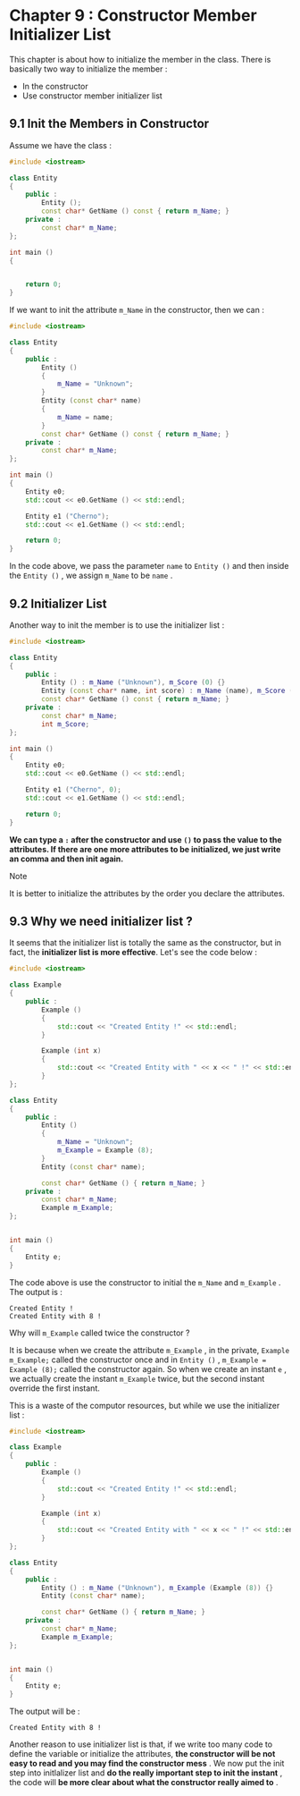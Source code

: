 # Chapter 9 : Constructor Member Initializer List

This chapter is about how to initialize the member in the class. There is basically two way to initialize the member : 

- In the constructor
- Use constructor member initializer list

## 9.1 Init the Members in Constructor

Assume we have the class : 

```C++
#include <iostream>

class Entity
{
	public :
		Entity ();
		const char* GetName () const { return m_Name; }
	private :
		const char* m_Name;
};

int main ()
{


	return 0;
}
```

If we want to init the attribute `m_Name` in the constructor, then we can : 

```C++
#include <iostream>

class Entity
{
	public :
		Entity () 
		{
			m_Name = "Unknown";
		}
		Entity (const char* name)
		{
			m_Name = name;
		}
		const char* GetName () const { return m_Name; }
	private :
		const char* m_Name;
};

int main ()
{
	Entity e0;
	std::cout << e0.GetName () << std::endl;

	Entity e1 ("Cherno");
	std::cout << e1.GetName () << std::endl;

	return 0;
}
```

In the code above, we pass the parameter `name` to `Entity ()` and then inside the `Entity ()` , we assign `m_Name` to be `name` .

## 9.2 Initializer List

Another way to init the member is to use the initializer list : 

```C++
#include <iostream>

class Entity
{
	public :
		Entity () : m_Name ("Unknown"), m_Score (0) {}
		Entity (const char* name, int score) : m_Name (name), m_Score (score) {}
		const char* GetName () const { return m_Name; }
	private :
		const char* m_Name;
		int m_Score;
};

int main ()
{
	Entity e0;
	std::cout << e0.GetName () << std::endl;

	Entity e1 ("Cherno", 0);
	std::cout << e1.GetName () << std::endl;

	return 0;
}
```

**We can type a `:` after the constructor and use `()` to pass the value to the attributes. If there are one more attributes to be initialized, we just write an comma and then init again.** 

> [!note] 
> It is better to initialize the attributes by the order you declare the attributes.

## 9.3 Why we need initializer list ?

It seems that the initializer list is totally the same as the constructor, but in fact, the **initializer list is more effective**. Let's see the code below : 

```C++
#include <iostream>

class Example
{
	public :
		Example ()
		{
			std::cout << "Created Entity !" << std::endl;
		}

		Example (int x)
		{
			std::cout << "Created Entity with " << x << " !" << std::endl;
		}
};

class Entity
{
	public :
		Entity ()
		{
			m_Name = "Unknown";
			m_Example = Example (8);
		}
		Entity (const char* name);

		const char* GetName () { return m_Name; }
	private :
		const char* m_Name;
		Example m_Example;
};


int main ()
{
	Entity e;
}
```

The code above is use the constructor to initial the `m_Name` and `m_Example` . The output is :

```
Created Entity !
Created Entity with 8 !
```

Why will `m_Example` called twice the constructor ? 

It is because  when we create the attribute `m_Example` , in the private, `Example m_Example;` called the constructor once and in `Entity ()` , `m_Example = Example (8);` called the constructor again. So when we create an instant `e` , we actually create the instant `m_Example` twice, but the second instant override the first instant.

This is a waste of the computor resources, but while we use the initializer list : 

```C++
#include <iostream>

class Example
{
	public :
		Example ()
		{
			std::cout << "Created Entity !" << std::endl;
		}

		Example (int x)
		{
			std::cout << "Created Entity with " << x << " !" << std::endl;
		}
};

class Entity
{
	public :
		Entity () : m_Name ("Unknown"), m_Example (Example (8)) {}
		Entity (const char* name);

		const char* GetName () { return m_Name; }
	private :
		const char* m_Name;
		Example m_Example;
};


int main ()
{
	Entity e;
}
```

The output will be : 

```
Created Entity with 8 !
```

Another reason to use initializer list is that, if we write too many code to define the variable or initialize the attributes, **the constructor will be not easy to read and you may find the constructor mess** . We now put the init step into initlalizer list and **do the really important step to init the instant** , the code will **be more clear about what the constructor really aimed to** .